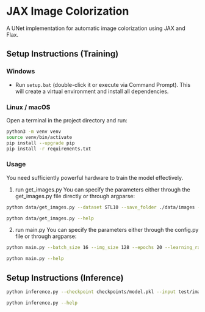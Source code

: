 # JAX Image Colorization

A UNet implementation for automatic image colorization using JAX and Flax.

## Setup Instructions (Training)

### Windows
- Run `setup.bat` (double-click it or execute via Command Prompt). This will create a virtual environment and install all dependencies.

### Linux / macOS
Open a terminal in the project directory and run:
```bash
python3 -m venv venv
source venv/bin/activate
pip install --upgrade pip
pip install -r requirements.txt
```

### Usage
You need sufficiently powerful hardware to train the model effectively.
1. run get_images.py
You can specify the parameters either through the get_images.py file directly or through argparse:
```bash
python data/get_images.py --dataset STL10 --save_folder ./data/images --num_images 1000 --img_size 256
```
```bash
python data/get_images.py --help
```
2. run main.py
You can specify the parameters either through the config.py file or through argparse:
```bash
python main.py --batch_size 16 --img_size 128 --epochs 20 --learning_rate 0.0005 --seed 1234 --checkpoint_path checkpoints/new_model.pkl
```
```bash
python main.py --help
```

## Setup Instructions (Inference)
```bash
python inference.py --checkpoint checkpoints/model.pkl --input test/image_4_black_white.png
```
```bash
python inference.py --help
```
